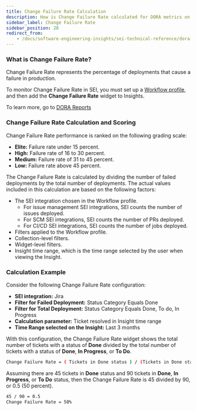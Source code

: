 ```yaml
---
title: Change Failure Rate Calculation
description: How is Change Failure Rate calculated for DORA metrics on SEI?
sidebar_label: Change Failure Rate
sidebar_position: 20
redirect_from:
    - /docs/software-engineering-insights/sei-technical-reference/dora-metrics-calculation/dora-change-failure-rate-calculation
---
```


### What is Change Failure Rate?

Change Failure Rate represents the percentage of deployments that cause a failure in production.

To monitor Change Failure Rate in SEI, you must set up a [Workflow profile](/docs/software-engineering-insights/propelo-sei/setup-sei/sei-profiles/workflow-profiles/dora-profile), and then add the **Change Failure Rate** widget to Insights.

To learn more, go to [DORA Reports](/docs/software-engineering-insights/propelo-sei/analytics-and-reporting/efficiency/dora-metrics)

### Change Failure Rate Calculation and Scoring

Change Failure Rate performance is ranked on the following grading scale:

* **Elite:** Failure rate under 15 percent.
* **High:** Failure rate of 16 to 30 percent.
* **Medium:** Failure rate of 31 to 45 percent.
* **Low:** Failure rate above 45 percent.

The Change Failure Rate is calculated by dividing the number of failed deployments by the total number of deployments. The actual values included in this calculation are based on the following factors:

* The SEI integration chosen in the Workflow profile.
  * For issue management SEI integrations, SEI counts the number of issues deployed.
  * For SCM SEI integrations, SEI counts the number of PRs deployed.
  * For CI/CD SEI integrations, SEI counts the number of jobs deployed.
* Filters applied to the Workflow profile.
* Collection-level filters.
* Widget-level filters.
* Insight time range, which is the time range selected by the user when viewing the Insight.

### Calculation Example

Consider the following Change Failure Rate configuration:

* **SEI integration:** Jira
* **Filter for Failed Deployment:** Status Category Equals Done
* **Filter for Total Deployment:** Status Category Equals Done, To do, In Progress
* **Calculation parameter:** Ticket resolved in Insight time range
* **Time Range selected on the Insight:** Last 3 months

With this configuration, the Change Failure Rate widget shows the total number of tickets with a status of **Done** divided by the total number of tickets with a status of **Done**, **In Progress**, or **To Do**.

```bash
Change Failure Rate = ( Tickets in Done status ) / (Tickets in Done status + Ticket in In Progress status + Tickets in To Do status )
```

Assuming there are 45 tickets in **Done** status and 90 tickets in **Done**, **In Progress**, or **To Do** status, then the Change Failure Rate is 45 divided by 90, or 0.5 (50 percent).

```bash
45 / 90 = 0.5
Change Failure Rate = 50%
```
